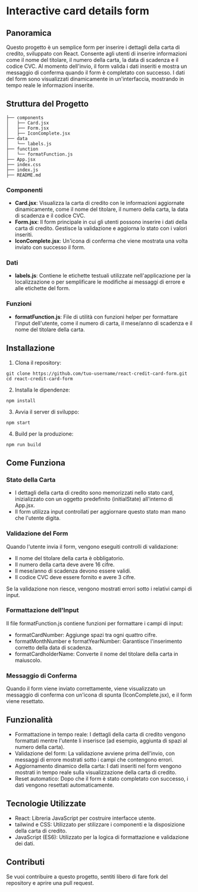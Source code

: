 # Interactive card details form

## Panoramica

Questo progetto è un semplice form per inserire i dettagli della carta di credito, sviluppato con React. Consente agli utenti di inserire informazioni come il nome del titolare, il numero della carta, la data di scadenza e il codice CVC. Al momento dell'invio, il form valida i dati inseriti e mostra un messaggio di conferma quando il form è completato con successo. I dati del form sono visualizzati dinamicamente in un'interfaccia, mostrando in tempo reale le informazioni inserite.

## Struttura del Progetto

```
├── components
│   ├── Card.jsx
│   ├── Form.jsx
│   ├── IconComplete.jsx
├── data
│   └── labels.js
├── function
│   └── formatFunction.js
├── App.jsx
├── index.css
├── index.js
├── README.md

```

### Componenti

- **Card.jsx**: Visualizza la carta di credito con le informazioni aggiornate dinamicamente, come il nome del titolare, il numero della carta, la data di scadenza e il codice CVC.
- **Form.jsx**:  Il form principale in cui gli utenti possono inserire i dati della carta di credito. Gestisce la validazione e aggiorna lo stato con i valori inseriti.
- **IconComplete.jsx**: Un'icona di conferma che viene mostrata una volta inviato con successo il form.

### Dati

- **labels.js**: Contiene le etichette testuali utilizzate nell'applicazione per la localizzazione o per semplificare le modifiche ai messaggi di errore e alle etichette del form.

### Funzioni

- **formatFunction.js**: File di utilità con funzioni helper per formattare l'input dell'utente, come il numero di carta, il mese/anno di scadenza e il nome del titolare della carta.

## Installazione

1. Clona il repository:

```
git clone https://github.com/tuo-username/react-credit-card-form.git
cd react-credit-card-form
```

2. Installa le dipendenze:

```
npm install
```
3. Avvia il server di sviluppo:

```
npm start
```

4. Build per la produzione:

```
npm run build
```

## Come Funziona

### Stato della Carta

- I dettagli della carta di credito sono memorizzati nello stato card, inizializzato con un oggetto predefinito (initialState) all'interno di App.jsx.
- Il form utilizza input controllati per aggiornare questo stato man mano che l'utente digita.

### Validazione del Form

Quando l'utente invia il form, vengono eseguiti controlli di validazione:

- Il nome del titolare della carta è obbligatorio.
- Il numero della carta deve avere 16 cifre.
- Il mese/anno di scadenza devono essere validi.
- Il codice CVC deve essere fornito e avere 3 cifre.

Se la validazione non riesce, vengono mostrati errori sotto i relativi campi di input.

### Formattazione dell'Input

Il file formatFunction.js contiene funzioni per formattare i campi di input:

- formatCardNumber: Aggiunge spazi tra ogni quattro cifre.
- formatMonthNumber e formatYearNumber: Garantisce l'inserimento corretto della data di scadenza.
- formatCardholderName: Converte il nome del titolare della carta in maiuscolo.

### Messaggio di Conferma

Quando il form viene inviato correttamente, viene visualizzato un messaggio di conferma con un'icona di spunta (IconComplete.jsx), e il form viene resettato.

## Funzionalità

- Formattazione in tempo reale: I dettagli della carta di credito vengono formattati mentre l'utente li inserisce (ad esempio, aggiunta di spazi al numero della carta).
- Validazione del form: La validazione avviene prima dell'invio, con messaggi di errore mostrati sotto i campi che contengono errori.
- Aggiornamento dinamico della carta: I dati inseriti nel form vengono mostrati in tempo reale sulla visualizzazione della carta di credito.
- Reset automatico: Dopo che il form è stato completato con successo, i dati vengono resettati automaticamente.

## Tecnologie Utilizzate

- React: Libreria JavaScript per costruire interfacce utente.
- tailwind e CSS: Utilizzato per stilizzare i componenti e la disposizione della carta di credito.
- JavaScript (ES6): Utilizzato per la logica di formattazione e validazione dei dati.

## Contributi

Se vuoi contribuire a questo progetto, sentiti libero di fare fork del repository e aprire una pull request.